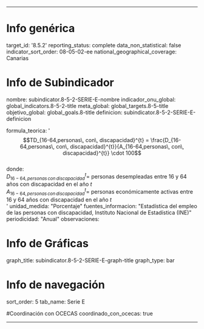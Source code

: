 ---

# Info genérica
target_id: '8.5.2'
reporting_status: complete
data_non_statistical: false
indicator_sort_order: 08-05-02-ee
national_geographical_coverage: Canarias

# Info de Subindicador
nombre: subindicator.8-5-2-SERIE-E-nombre
indicador_onu_global: global_indicators.8-5-2-title
meta_global: global_targets.8-5-title
objetivo_global: global_goals.8-title
definicion: subindicator.8-5-2-SERIE-E-definicion

formula_teorica: '$$TD_{16-64,personas\, con\, discapacidad}^{t} = \frac{D_{16-64,personas\, con\, discapacidad}^{t}}{A_{16-64,personas\, con\, discapacidad}^{t}} \cdot 100$$ <br>
donde: <br>
$D_{16-64,personas\, con\, discapacidad}^{t} =$ personas desempleadas entre 16 y 64 años con discapacidad en el año $t$ <br>
$A_{16-64,personas\, con\, discapacidad}^{t} =$ personas económicamente activas entre 16 y 64 años con discapacidad en el año $t$ <br>'
unidad_medida: "Porcentaje"
fuentes_informacion: "Estadística del empleo de las personas con discapacidad, Instituto Nacional de Estadística (INE)"
periodicidad: "Anual"
observaciones: 

# Info de Gráficas
graph_title: subindicator.8-5-2-SERIE-E-graph-title
graph_type: bar

# Info de navegación
sort_order: 5
tab_name: Serie E

#Coordinación con OCECAS
coordinado_con_ocecas: true

---